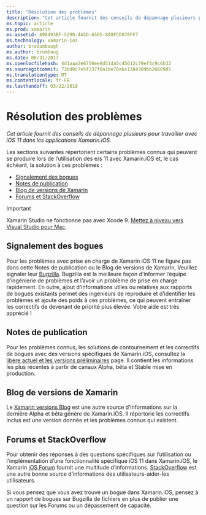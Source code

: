```yaml
---
title: "Résolution des problèmes"
description: "Cet article fournit des conseils de dépannage plusieurs pour travailler avec iOS 11 dans les applications Xamarin.iOS."
ms.topic: article
ms.prod: xamarin
ms.assetid: A90493BF-5298-4A5D-A5D5-8A8FCD078FF7
ms.technology: xamarin-ios
author: bradumbaugh
ms.author: brumbaug
ms.date: 08/31/2017
ms.openlocfilehash: 4d1aaa2e6750ee8d51da5c45612c79ef4c9c6b32
ms.sourcegitcommit: 73bd0c7e5f237f0a1be70a6c1384309bb26609d5
ms.translationtype: MT
ms.contentlocale: fr-FR
ms.lasthandoff: 03/22/2018
---
```

# <a name="troubleshooting"></a>Résolution des problèmes

_Cet article fournit des conseils de dépannage plusieurs pour travailler avec iOS 11 dans les applications Xamarin.iOS._

Les sections suivantes répertorient certains problèmes connus qui peuvent se produire lors de l’utilisation des e/s 11 avec Xamarin.iOS et, le cas échéant, la solution à ces problèmes :

- [Signalement des bogues](#Reporting-Bugs)
- [Notes de publication](#Release-Notes)
- [Blog de versions de Xamarin](#Xamarin-Releases-Blog)
- [Forums et StackOverflow](#Forums-and-StackOverflow)

> [!IMPORTANT]
> Xamarin Studio ne fonctionne pas avec Xcode 9.
> [Mettez à niveau vers Visual Studio pour Mac](https://www.visualstudio.com/vs/).

<a name="Reporting-Bugs" />

## <a name="reporting-bugs"></a>Signalement des bogues

Pour les problèmes avec prise en charge de Xamarin iOS 11 ne figure pas dans cette Notes de publication ou le Blog de versions de Xamarin, Veuillez signaler leur [Bugzilla](https://bugzilla.xamarin.com/enter_bug.cgi?product=iOS). Bugzilla est la meilleure façon d’informer l’équipe d’ingénierie de problèmes et l’avoir un problème de prise en charge rapidement. En outre, ajout d’informations utiles ou relatives aux rapports de bogues existants permet des ingénieurs de reproduire et d’identifier les problèmes et ajoute des poids à ces problèmes, ce qui peuvent entraîner les correctifs de devenant de priorité plus élevée. Votre aide est très apprécié !

<a name="Release-Notes" />

## <a name="release-notes"></a>Notes de publication

Pour les problèmes connus, les solutions de contournement et les correctifs de bogues avec des versions spécifiques de Xamarin.iOS, consultez la [libère actuel et les versions préliminaires](https://developer.xamarin.com/releases/current/) page. Il contient les informations les plus récentes à partir de canaux Alpha, bêta et Stable mise en production.

<a name="Xamarin-Releases-Blog" />

## <a name="xamarin-releases-blog"></a>Blog de versions de Xamarin

Le [Xamarin versions Blog](https://releases.xamarin.com/) est une autre source d’informations sur la dernière Alpha et bêta génère de Xamarin.iOS. Il répertorie les correctifs inclus est une version donnée et les problèmes connus qui existent.

<a name="Forums-and-StackOverflow" />

## <a name="forums-and-stackoverflow"></a>Forums et StackOverflow

Pour obtenir des réponses à des questions spécifiques sur l’utilisation ou l’implémentation d’une fonctionnalité spécifique iOS 11 dans Xamarin.iOS, le Xamarin [iOS Forum](http://forums.xamarin.com/categories/ios) fournit une multitude d’informations. [StackOverflow](http://stackoverflow.com/search?tab=newest&q=xamarin) est une autre bonne source d’informations des utilisateurs-aider-les utilisateurs.

Si vous pensez que vous avez trouvé un bogue dans Xamarin.iOS, pensez à un rapport de bogues sur Bugzilla de fichiers en plus de publier une question sur les Forums ou un dépassement de capacité.

